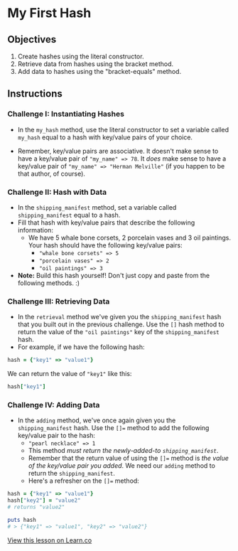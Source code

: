 # My First Hash

## Objectives

1. Create hashes using the literal constructor.
2. Retrieve data from hashes using the bracket method.
3. Add data to hashes using the "bracket-equals" method.

## Instructions 

### Challenge I: Instantiating Hashes

* In the `my_hash` method, use the literal constructor to set a variable called `my_hash` equal to a hash with key/value pairs of your choice. 

* Remember, key/value pairs are associative. It doesn't make sense to have a key/value pair of `"my_name" => 78`. It *does* make sense to have a key/value pair of `"my_name" => "Herman Melville"` (if you happen to be that author, of course). 

### Challenge II: Hash with Data

* In the `shipping_manifest` method, set a variable called `shipping_manifest` equal to a hash.
* Fill that hash with key/value pairs that describe the following information: 
    * We have 5 whale bone corsets, 2 porcelain vases and 3 oil paintings. Your hash should have the following key/value pairs:
      * `"whale bone corsets" => 5`
      * `"porcelain vases" => 2`
      * `"oil paintings" => 3`
* **Note:** Build this hash yourself! Don't just copy and paste from the following methods. :)

### Challenge III: Retrieving Data 

* In the `retrieval` method we've given you the `shipping_manifest` hash that you built out in the previous challenge. Use the `[]` hash method to return the value of the `"oil paintings"` key of the `shipping_manifest` hash. 
* For example, if we have the following hash: 

```ruby
hash = {"key1" => "value1"}
```

We can return the value of `"key1"` like this: 

```ruby
hash["key1"]
```
### Challenge IV: Adding Data

* In the `adding` method, we've once again given you the `shipping_manifest` hash. Use the `[]=` method to add the following key/value pair to the hash: 
  * `"pearl necklace" => 1`
  * This method *must return the newly-added-to `shipping_manifest`*. 
  * Remember that the return value of using the `[]=` method is *the value of the key/value pair you added*. We need our `adding` method to return the `shipping_manifest`. 
  * Here's a refresher on the `[]=` method: 

```ruby 
hash = {"key1" => "value1"}
hash["key2"] = "value2"
# returns "value2"

puts hash
# > {"key1" => "value1", "key2" => "value2"}
```





<a href='https://learn.co/lessons/my-first-hash' data-visibility='hidden'>View this lesson on Learn.co</a>
